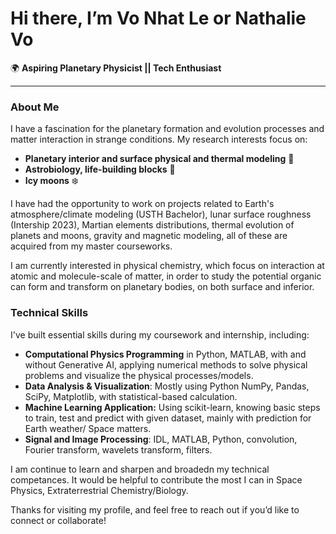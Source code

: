 # Hi there, I’m Vo Nhat Le or Nathalie Vo

🌍 **Aspiring Planetary Physicist || Tech Enthusiast**

---

### About Me
I have a fascination for the planetary formation and evolution processes and matter interaction in strange conditions. My research interests focus on:
- **Planetary interior and surface physical and thermal modeling** 🌋
- **Astrobiology, life-building blocks** 🌌
- **Icy moons** ❄️

I have had the opportunity to work on projects related to Earth's atmosphere/climate modeling (USTH Bachelor), lunar surface roughness (Intership 2023), Martian elements distributions, thermal evolution of planets and moons, gravity and magnetic modeling, all of these are acquired from my master courseworks. 

I am currently interested in physical chemistry, which focus on interaction at atomic and molecule-scale of matter, in order to study the potential organic can form and transform on planetary bodies, on both surface and inferior.

### Technical Skills
I've built essential skills during my coursework and internship, including:
- **Computational Physics Programming** in Python, MATLAB, with and without Generative AI, applying numerical methods to solve physical problems and visualize the physical processes/models. 
- **Data Analysis & Visualization**: Mostly using Python NumPy, Pandas, SciPy, Matplotlib, with statistical-based calculation.
- **Machine Learning Application:** Using scikit-learn, knowing basic steps to train, test and predict with given dataset, mainly with prediction for Earth weather/ Space matters. 
- **Signal and Image Processing**: IDL, MATLAB, Python, convolution, Fourier transform, wavelets transform, filters.

I am continue to learn and sharpen and broadedn my technical competances. It would be helpful to contribute the most I can in Space Physics, Extraterrestrial Chemistry/Biology. 

Thanks for visiting my profile, and feel free to reach out if you’d like to connect or collaborate!



